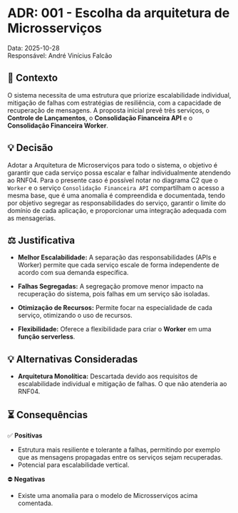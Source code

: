  # ADR: 001  - Escolha da arquitetura de Microsserviços
Data: 2025-10-28  
Responsável: André Vinícius Falcão
  
## :open_book: Contexto  
O sistema necessita de uma estrutura que priorize escalabilidade individual, mitigação de falhas com estratégias de resiliência, com a capacidade de recuperação de mensagens. A proposta inicial prevê três serviços, o **Controle de Lançamentos**, o **Consolidação Financeira API** e o **Consolidação Financeira Worker**.

## :bulb: Decisão
Adotar a Arquitetura de Microserviços para todo o sistema, o objetivo é garantir que cada serviço possa escalar e falhar individualmente atendendo ao RNF04. Para o presente caso é possível notar  no diagrama C2 que o `Worker` e o serviço `Consolidação Financeira API` compartilham o acesso a mesma base, que é uma anomalia é compreendida e documentada, tendo por objetivo segregar as responsabilidades do serviço, garantir o limite do domínio de cada aplicação, e proporcionar uma integração adequada com as mensagerias.

  
## :balance_scale: Justificativa  
- **Melhor Escalabilidade:** A separação das responsabilidades (APIs e Worker) permite que cada serviço escale de forma independente de acordo com sua demanda específica.

- **Falhas Segregadas:** A segregação promove menor impacto na recuperação do sistema, pois falhas em um serviço são isoladas.

- **Otimização de Recursos:** Permite focar na especialidade de cada serviço, otimizando o uso de recursos.

- **Flexibilidade:** Oferece a flexibilidade para criar o **Worker** em uma **função serverless**.


## :bulb: Alternativas Consideradas  
- **Arquitetura Monolítica:** Descartada devido aos requisitos de escalabilidade individual e mitigação de falhas. O que não atenderia ao RNF04.

## :hourglass_flowing_sand: **Consequências**  

:white_check_mark: **Positivas**

- Estrutura mais resiliente e tolerante a falhas, permitindo por exemplo que as mensagens propagadas entre os serviços sejam recuperadas.
- Potencial para escalabilidade vertical.

:no_entry: **Negativas**

- Existe uma anomalia para o modelo de Microsserviços acima comentada.
